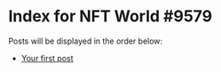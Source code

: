 # Index for NFT World #9579
Posts will be displayed in the order below:

- [Your first post](./001-first.md)

